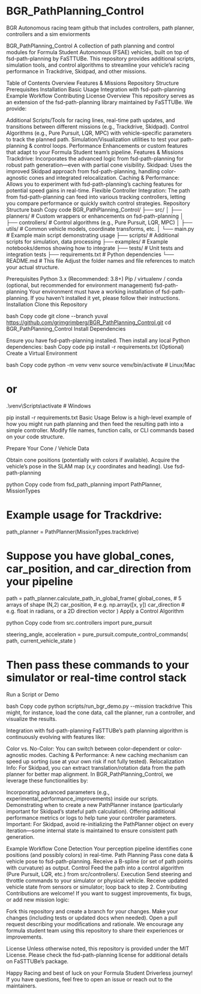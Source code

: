 # BGR_PathPlanning_Control
BGR Autonomous racing team  github that includes controllers, path planner, controllers and a sim enviorments

BGR_PathPlanning_Control
A collection of path planning and control modules for Formula Student Autonomous (FSAE) vehicles, built on top of fsd-path-planning by FaSTTUBe. This repository provides additional scripts, simulation tools, and control algorithms to streamline your vehicle’s racing performance in Trackdrive, Skidpad, and other missions.

Table of Contents
Overview
Features & Missions
Repository Structure
Prerequisites
Installation
Basic Usage
Integration with fsd-path-planning
Example Workflow
Contributing
License
Overview
This repository serves as an extension of the fsd-path-planning library maintained by FaSTTUBe. We provide:

Additional Scripts/Tools for racing lines, real-time path updates, and transitions between different missions (e.g., Trackdrive, Skidpad).
Control Algorithms (e.g., Pure Pursuit, LQR, MPC) with vehicle-specific parameters to track the planned path.
Simulation/Visualization utilities to test your path-planning & control loops.
Performance Enhancements or custom features that adapt to your Formula Student team’s pipeline.
Features & Missions
Trackdrive: Incorporates the advanced logic from fsd-path-planning for robust path generation—even with partial cone visibility.
Skidpad: Uses the improved Skidpad approach from fsd-path-planning, handling color-agnostic cones and integrated relocalization.
Caching & Performance: Allows you to experiment with fsd-path-planning’s caching features for potential speed gains in real-time.
Flexible Controller Integration: The path from fsd-path-planning can feed into various tracking controllers, letting you compare performance or quickly switch control strategies.
Repository Structure
bash
Copy code
BGR_PathPlanning_Control/
├── src/
│   ├── planners/       # Custom wrappers or enhancements on fsd-path-planning
│   ├── controllers/    # Control algorithms (e.g., Pure Pursuit, LQR, MPC)
│   ├── utils/          # Common vehicle models, coordinate transforms, etc.
│   └── main.py         # Example main script demonstrating usage
├── scripts/            # Additional scripts for simulation, data processing
├── examples/           # Example notebooks/demos showing how to integrate
├── tests/              # Unit tests and integration tests
├── requirements.txt    # Python dependencies
└── README.md           # This file
Adjust the folder names and file references to match your actual structure.

Prerequisites
Python 3.x (Recommended: 3.8+)
Pip / virtualenv / conda (optional, but recommended for environment management)
fsd-path-planning
Your environment must have a working installation of fsd-path-planning.
If you haven’t installed it yet, please follow their instructions.
Installation
Clone this Repository

bash
Copy code
git clone --branch yuval https://github.com/grimgrimberg/BGR_PathPlanning_Control.git
cd BGR_PathPlanning_Control
Install Dependencies

Ensure you have fsd-path-planning installed.
Then install any local Python dependencies:
bash
Copy code
pip install -r requirements.txt
(Optional) Create a Virtual Environment

bash
Copy code
python -m venv venv
source venv/bin/activate  # Linux/Mac
# or
.\venv\Scripts\activate   # Windows

pip install -r requirements.txt
Basic Usage
Below is a high-level example of how you might run path planning and then feed the resulting path into a simple controller. Modify file names, function calls, or CLI commands based on your code structure.

Prepare Your Cone / Vehicle Data

Obtain cone positions (potentially with colors if available).
Acquire the vehicle’s pose in the SLAM map (x,y coordinates and heading).
Use fsd-path-planning

python
Copy code
from fsd_path_planning import PathPlanner, MissionTypes

# Example usage for Trackdrive:
path_planner = PathPlanner(MissionTypes.trackdrive)

# Suppose you have global_cones, car_position, and car_direction from your pipeline
path = path_planner.calculate_path_in_global_frame(
    global_cones,    # 5 arrays of shape (N,2)
    car_position,    # e.g. np.array([x, y])
    car_direction    # e.g. float in radians, or a 2D direction vector
)
Apply a Control Algorithm

python
Copy code
from src.controllers import pure_pursuit

steering_angle, acceleration = pure_pursuit.compute_control_commands(
    path, 
    current_vehicle_state
)
# Then pass these commands to your simulator or real-time control stack
Run a Script or Demo

bash
Copy code
python scripts/run_bgr_demo.py --mission trackdrive
This might, for instance, load the cone data, call the planner, run a controller, and visualize the results.

Integration with fsd-path-planning
FaSTTUBe’s path planning algorithm is continuously evolving with features like:

Color vs. No-Color: You can switch between color-dependent or color-agnostic modes.
Caching & Performance: A new caching mechanism can speed up sorting (use at your own risk if not fully tested).
Relocalization Info: For Skidpad, you can extract translation/rotation data from the path planner for better map alignment.
In BGR_PathPlanning_Control, we leverage these functionalities by:

Incorporating advanced parameters (e.g., experimental_performance_improvements) inside our scripts.
Demonstrating when to create a new PathPlanner instance (particularly important for Skidpad’s stateful path calculation).
Offering additional performance metrics or logs to help tune your controller parameters.
Important: For Skidpad, avoid re-initializing the PathPlanner object on every iteration—some internal state is maintained to ensure consistent path generation.

Example Workflow
Cone Detection
Your perception pipeline identifies cone positions (and possibly colors) in real-time.
Path Planning
Pass cone data & vehicle pose to fsd-path-planning.
Receive a B-spline (or set of path points with curvature) as output.
Control
Feed the path into a control algorithm (Pure Pursuit, LQR, etc.) from src/controllers/.
Execution
Send steering and throttle commands to your simulator or physical vehicle.
Receive updated vehicle state from sensors or simulator; loop back to step 2.
Contributing
Contributions are welcome! If you want to suggest improvements, fix bugs, or add new mission logic:

Fork this repository and create a branch for your changes.
Make your changes (including tests or updated docs when needed).
Open a pull request describing your modifications and rationale.
We encourage any formula student team using this repository to share their experiences or improvements.

License
Unless otherwise noted, this repository is provided under the MIT License. Please check the fsd-path-planning license for additional details on FaSTTUBe’s package.

Happy Racing and best of luck on your Formula Student Driverless journey! If you have questions, feel free to open an issue or reach out to the maintainers.
